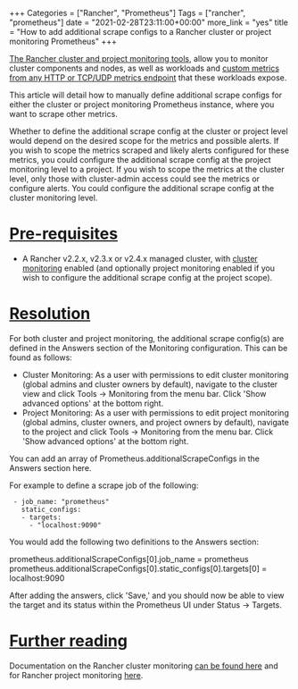 +++
Categories = ["Rancher", "Prometheus"]
Tags = ["rancher", "prometheus"]
date = "2021-02-28T23:11:00+00:00"
more_link = "yes"
title = "How to add additional scrape configs to a Rancher cluster or project monitoring Prometheus"
+++

[The Rancher cluster and project monitoring tools](https://rancher.com/docs/rancher/v2.x/en/cluster-admin/tools/monitoring/#monitoring-scope), allow you to monitor cluster components and nodes, as well as workloads and [custom metrics from any HTTP or TCP/UDP metrics endpoint](https://rancher.com/docs/rancher/v2.x/en/project-admin/tools/monitoring/#project-metrics) that these workloads expose.

This article will detail how to manually define additional scrape configs for either the cluster or project monitoring Prometheus instance, where you want to scrape other metrics.

Whether to define the additional scrape config at the cluster or project level would depend on the desired scope for the metrics and possible alerts. If you wish to scope the metrics scraped and likely alerts configured for these metrics, you could configure the additional scrape config at the project monitoring level to a project. If you wish to scope the metrics at the cluster level, only those with cluster-admin access could see the metrics or configure alerts. You could configure the additional scrape config at the cluster monitoring level.


<!--more-->
# [Pre-requisites](#pre-requisites)

- A Rancher v2.2.x, v2.3.x or v2.4.x managed cluster, with [cluster monitoring](https://rancher.com/docs/rancher/v2.x/en/cluster-admin/tools/monitoring/#enabling-cluster-monitoring) enabled (and optionally project monitoring enabled if you wish to configure the additional scrape config at the project scope).

# [Resolution](#resolution)
For both cluster and project monitoring, the additional scrape config(s) are defined in the Answers section of the Monitoring configuration. This can be found as follows:

- Cluster Monitoring: As a user with permissions to edit cluster monitoring (global admins and cluster owners by default), navigate to the cluster view and click Tools -> Monitoring from the menu bar. Click 'Show advanced options' at the bottom right.
- Project Monitoring: As a user with permissions to edit project monitoring (global admins, cluster owners, and project owners by default), navigate to the project and click Tools -> Monitoring from the menu bar. Click 'Show advanced options' at the bottom right.

You can add an array of Prometheus.additionalScrapeConfigs in the Answers section here.

For example to define a scrape job of the following:

```
 - job_name: "prometheus"
   static_configs:
   - targets:
     - "localhost:9090"
```

You would add the following two definitions to the Answers section:

prometheus.additionalScrapeConfigs[0].job_name = prometheus
prometheus.additionalScrapeConfigs[0].static_configs[0].targets[0] = localhost:9090

After adding the answers, click 'Save,' and you should now be able to view the target and its status within the Prometheus UI under Status -> Targets.

# [Further reading](#further-reading)

Documentation on the Rancher cluster monitoring [can be found here](https://rancher.com/docs/rancher/v2.x/en/cluster-admin/tools/monitoring/) and for Rancher project monitoring [here](https://rancher.com/docs/rancher/v2.x/en/project-admin/tools/monitoring/).
